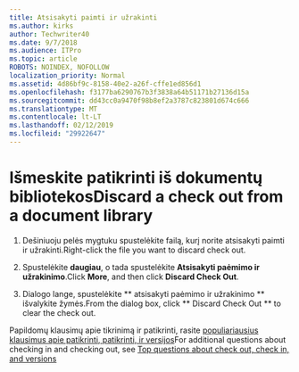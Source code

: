 ```yaml
---
title: Atsisakyti paimti ir užrakinti
ms.author: kirks
author: Techwriter40
ms.date: 9/7/2018
ms.audience: ITPro
ms.topic: article
ROBOTS: NOINDEX, NOFOLLOW
localization_priority: Normal
ms.assetid: 4d86bf9c-8158-40e2-a26f-cffe1ed856d1
ms.openlocfilehash: f3177ba6290767b3f3838a64b51171b27136d15a
ms.sourcegitcommit: dd43cc0a9470f98b8ef2a3787c823801d674c666
ms.translationtype: MT
ms.contentlocale: lt-LT
ms.lasthandoff: 02/12/2019
ms.locfileid: "29922647"
---
```

# <a name="discard-a-check-out-from-a-document-library"></a><span data-ttu-id="51fdb-102">Išmeskite patikrinti iš dokumentų bibliotekos</span><span class="sxs-lookup"><span data-stu-id="51fdb-102">Discard a check out from a document library</span></span>

1. <span data-ttu-id="51fdb-103">Dešiniuoju pelės mygtuku spustelėkite failą, kurį norite atsisakyti paimti ir užrakinti.</span><span class="sxs-lookup"><span data-stu-id="51fdb-103">Right-click the file you want to discard check out.</span></span>
    
2. <span data-ttu-id="51fdb-104">Spustelėkite **daugiau**, o tada spustelėkite **Atsisakyti paėmimo ir užrakinimo**.</span><span class="sxs-lookup"><span data-stu-id="51fdb-104">Click **More**, and then click **Discard Check Out**.</span></span> 
    
3. <span data-ttu-id="51fdb-105">Dialogo lange, spustelėkite \*\* atsisakyti paėmimo ir užrakinimo \*\* išvalykite žymės.</span><span class="sxs-lookup"><span data-stu-id="51fdb-105">From the dialog box, click \*\* Discard Check Out \*\* to clear the check out.</span></span> 
    
<span data-ttu-id="51fdb-106">Papildomų klausimų apie tikrinimą ir patikrinti, rasite [populiariausius klausimus apie patikrinti, patikrinti, ir versijos](https://go.microsoft.com/fwlink/?linkid=2018786)</span><span class="sxs-lookup"><span data-stu-id="51fdb-106">For additional questions about checking in and checking out, see [Top questions about check out, check in, and versions](https://go.microsoft.com/fwlink/?linkid=2018786)</span></span>
  

